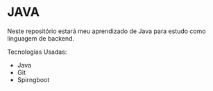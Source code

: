 # JAVA
Neste repositório estará meu aprendizado de Java para estudo como linguagem de backend.

Tecnologias Usadas:
- Java
- Git
- Spirngboot 
